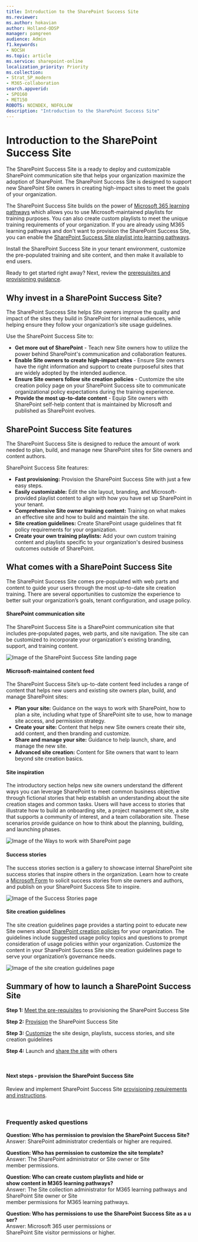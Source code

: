 ```yaml
---
title: Introduction to the SharePoint Success Site 
ms.reviewer: 
ms.author: hokavian
author: Holland-ODSP
manager: pamgreen
audience: Admin
f1.keywords:
- NOCSH
ms.topic: article
ms.service: sharepoint-online
localization_priority: Priority
ms.collection:  
- Strat_SP_modern
- M365-collaboration
search.appverid:
- SPO160
- MET150
ROBOTS: NOINDEX, NOFOLLOW
description: "Introduction to the SharePoint Success Site"
---
```


# Introduction to the SharePoint Success Site 

The SharePoint Success Site is a ready to deploy and customizable SharePoint communication site that helps your organization maximize the adoption of SharePoint. The SharePoint Success Site is designed to support new SharePoint Site owners in creating high-impact sites to meet the goals of your organization.

The SharePoint Success Site builds on the power of [Microsoft 365 learning pathways](https://docs.microsoft.com/office365/customlearning/) which allows you to use Microsoft-maintained playlists for training purposes. You can also create custom playlists to meet the unique training requirements of your organization. If you are already using M365 learning pathways and don't want to provision the SharePoint Success Site, you can enable the [SharePoint Success Site playlist into learning pathways](https://docs.microsoft.com/SharePoint/add-sss-cdn).

Install the SharePoint Success Site in your tenant environment, customize the pre-populated training and site content, and then make it available to end users.

Ready to get started right away? Next, review the [prerequisites and provisioning guidance](https://docs.microsoft.com/sharepoint/provision-sss).


## Why invest in a SharePoint Success Site?
The SharePoint Success Site helps Site owners improve the quality and impact of the sites they build in SharePoint for internal audiences, while helping ensure they follow your organization’s site usage guidelines. 

Use the SharePoint Success Site to:

- **Get more out of SharePoint** - Teach new Site owners how to utilize the power behind SharePoint's communication and collaboration features. 
- **Enable Site owners to create high-impact sites** - Ensure Site owners have the right information and support to create purposeful sites that are widely adopted by the intended audience. 
- **Ensure Site owners follow site creation policies** - Customize the site creation policy page on your SharePoint Success site to communicate organizational policy expectations during the training experience.
- **Provide the most up-to-date content** - Equip Site owners with SharePoint self-help content that is maintained by Microsoft and published as SharePoint evolves.



## SharePoint Success Site features
The SharePoint Success Site is designed to reduce the amount of work needed to plan, build, and manage new SharePoint sites for Site owners and content authors. 

SharePoint Success Site features:

- **Fast provisioning:** Provision the SharePoint Success Site with just a few easy steps.
- **Easily customizable:** Edit the site layout, branding, and Microsoft-provided playlist content to align with how you have set up SharePoint in your tenant.
- **Comprehensive Site owner training content:** Training on what makes an effective site and how to build and maintain the site.
- **Site creation guidelines:** Create SharePoint usage guidelines that fit policy requirements for your organization.
- **Create your own training playlists:** Add your own custom training content and playlists specific to your organization's desired business outcomes outside of SharePoint.


## What comes with a SharePoint Success Site 
The SharePoint Success Site comes pre-populated with web parts and content to guide your users through the most up-to-date site creation training. There are several opportunities to customize the experience to better suit your organization’s goals, tenant configuration, and usage policy. 

#### SharePoint communication site 
The SharePoint Success Site is a SharePoint communication site that includes pre-populated pages, web parts, and site navigation. The site can be customized to incorporate your organization's existing branding, support, and training content.

![Image of the SharePoint Success Site landing page](media/sss-landing.png)


#### Microsoft-maintained content feed
The SharePoint Success Site’s up-to-date content feed includes a range of content that helps new users and existing site owners plan, build, and manage SharePoint sites:

- **Plan your site:** Guidance on the ways to work with SharePoint, how to plan a site, including what type of SharePoint site to use, how to manage site access, and permission strategy.
- **Create your site:** Content that helps new Site owners create their site, add content, and then branding and customize.
- **Share and manage your site:** Guidance to help launch, share, and manage the new site.
- **Advanced site creation:** Content for Site owners that want to learn beyond site creation basics.

#### Site inspiration
The introductory section helps new site owners understand the different ways you can leverage SharePoint to meet common business objective through fictional stories that help establish an understanding about the site creation stages and common tasks. Users will have access to stories that illustrate how to build an onboarding site, a project management site, a site that supports a community of interest, and a team collaboration site. These scenarios provide guidance on how to think about the planning, building, and launching phases.

![Image of the Ways to work with SharePoint page](media/sss-ways-to-work.png)


#### Success stories
The success stories section is a gallery to showcase internal SharePoint site success stories that inspire others in the organization. Learn how to create a [Microsoft Form](https://support.microsoft.com/office/create-a-form-with-microsoft-forms-4ffb64cc-7d5d-402f-b82e-b1d49418fd9d#:~:text=%20Create%20a%20form%20with%20Microsoft%20Forms%20,names%20can%20contain%20up%20to%2090...%20More%20) to solicit success stories from site owners and authors, and publish on your SharePoint Success Site to inspire.

![Image of the Success Stories page](media/sss-success-stories.png)

#### Site creation guidelines 
The site creation guidelines page provides a starting point to educate new Site owners about [SharePoint creation policies](https://docs.microsoft.com/sharepoint/sites-usage-guidelines) for your organization. The guidelines include suggested usage policy topics and questions to prompt consideration of usage policies within your organization. Customize the content in your SharePoint Success Site site creation guidelines page to serve your organization’s governance needs.

![Image of the site creation guidelines page](media/sss-creation-guidelines.png)


## Summary of how to launch a SharePoint Success Site

**Step 1:** [Meet the pre-requisites](https://docs.microsoft.com/sharepoint/provision-sss#meet-the-prerequisites) to provisioning the SharePoint Success Site
<br> 

**Step 2:** [Provision](https://docs.microsoft.com/sharepoint/provision-sss#provision-the-sharepoint-success-site-1) the SharePoint Success Site 
<br> 

**Step 3:** [Customize](https://docs.microsoft.com/sharepoint/customize-sss) the site design, playlists, success stories, and site creation guidelines
<br> 

**Step 4:** Launch and [share the site](https://docs.microsoft.com/sharepoint/customize-sss#share-the-site-with-end-users) with others

<br>

#### Next steps - provision the SharePoint Success Site

Review and implement SharePoint Success Site [provisioning requirements and instructions](https://docs.microsoft.com/sharepoint/provision-sss).

<br>

### Frequently asked questions


**Question: Who has permission to provision the SharePoint Success Site?**
<br>
Answer: SharePoint administrator credentials or higher are required.
<br>

**Question: Who has permission to customize the site template?**
<br>
Answer: The SharePoint administrator or Site owner or Site member permissions.
<br>

**Question: Who can create custom playlists and hide or show content in M365 learning pathways?**
<br>
Answer: The Site collection administrator for M365 learning pathways and SharePoint Site owner or Site member permissions for M365 learning pathways.
<br>

**Question: Who has permissions to use the SharePoint Success Site as a user?**
<br>
Answer: Microsoft 365 user permissions or SharePoint Site visitor permissions or higher.



